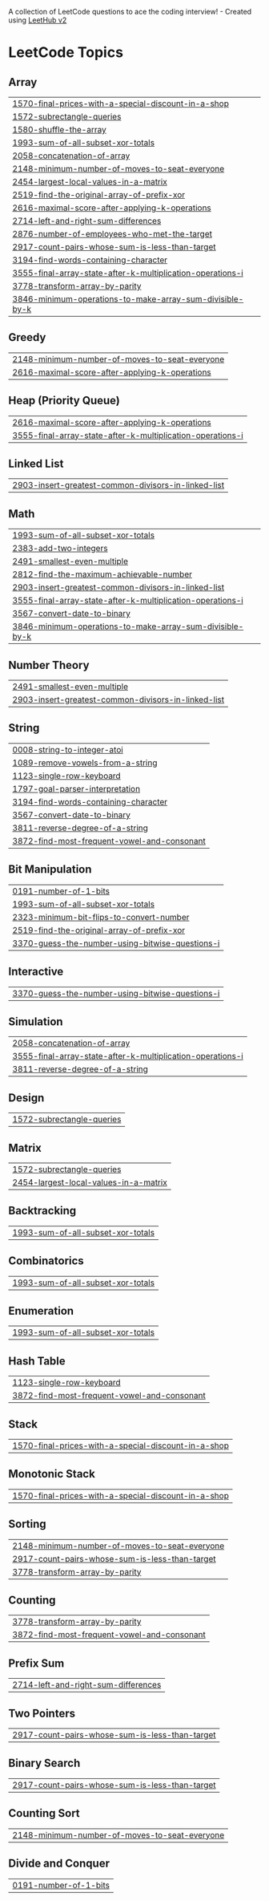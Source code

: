 A collection of LeetCode questions to ace the coding interview! - Created using [LeetHub v2](https://github.com/arunbhardwaj/LeetHub-2.0)
<!---LeetCode Topics Start-->
# LeetCode Topics
## Array
|  |
| ------- |
| [1570-final-prices-with-a-special-discount-in-a-shop](https://github.com/MichaelAnthonyP96/LeetCode-Scripts/tree/master/1570-final-prices-with-a-special-discount-in-a-shop) |
| [1572-subrectangle-queries](https://github.com/MichaelAnthonyP96/LeetCode-Scripts/tree/master/1572-subrectangle-queries) |
| [1580-shuffle-the-array](https://github.com/MichaelAnthonyP96/LeetCode-Scripts/tree/master/1580-shuffle-the-array) |
| [1993-sum-of-all-subset-xor-totals](https://github.com/MichaelAnthonyP96/LeetCode-Scripts/tree/master/1993-sum-of-all-subset-xor-totals) |
| [2058-concatenation-of-array](https://github.com/MichaelAnthonyP96/LeetCode-Scripts/tree/master/2058-concatenation-of-array) |
| [2148-minimum-number-of-moves-to-seat-everyone](https://github.com/MichaelAnthonyP96/LeetCode-Scripts/tree/master/2148-minimum-number-of-moves-to-seat-everyone) |
| [2454-largest-local-values-in-a-matrix](https://github.com/MichaelAnthonyP96/LeetCode-Scripts/tree/master/2454-largest-local-values-in-a-matrix) |
| [2519-find-the-original-array-of-prefix-xor](https://github.com/MichaelAnthonyP96/LeetCode-Scripts/tree/master/2519-find-the-original-array-of-prefix-xor) |
| [2616-maximal-score-after-applying-k-operations](https://github.com/MichaelAnthonyP96/LeetCode-Scripts/tree/master/2616-maximal-score-after-applying-k-operations) |
| [2714-left-and-right-sum-differences](https://github.com/MichaelAnthonyP96/LeetCode-Scripts/tree/master/2714-left-and-right-sum-differences) |
| [2876-number-of-employees-who-met-the-target](https://github.com/MichaelAnthonyP96/LeetCode-Scripts/tree/master/2876-number-of-employees-who-met-the-target) |
| [2917-count-pairs-whose-sum-is-less-than-target](https://github.com/MichaelAnthonyP96/LeetCode-Scripts/tree/master/2917-count-pairs-whose-sum-is-less-than-target) |
| [3194-find-words-containing-character](https://github.com/MichaelAnthonyP96/LeetCode-Scripts/tree/master/3194-find-words-containing-character) |
| [3555-final-array-state-after-k-multiplication-operations-i](https://github.com/MichaelAnthonyP96/LeetCode-Scripts/tree/master/3555-final-array-state-after-k-multiplication-operations-i) |
| [3778-transform-array-by-parity](https://github.com/MichaelAnthonyP96/LeetCode-Scripts/tree/master/3778-transform-array-by-parity) |
| [3846-minimum-operations-to-make-array-sum-divisible-by-k](https://github.com/MichaelAnthonyP96/LeetCode-Scripts/tree/master/3846-minimum-operations-to-make-array-sum-divisible-by-k) |
## Greedy
|  |
| ------- |
| [2148-minimum-number-of-moves-to-seat-everyone](https://github.com/MichaelAnthonyP96/LeetCode-Scripts/tree/master/2148-minimum-number-of-moves-to-seat-everyone) |
| [2616-maximal-score-after-applying-k-operations](https://github.com/MichaelAnthonyP96/LeetCode-Scripts/tree/master/2616-maximal-score-after-applying-k-operations) |
## Heap (Priority Queue)
|  |
| ------- |
| [2616-maximal-score-after-applying-k-operations](https://github.com/MichaelAnthonyP96/LeetCode-Scripts/tree/master/2616-maximal-score-after-applying-k-operations) |
| [3555-final-array-state-after-k-multiplication-operations-i](https://github.com/MichaelAnthonyP96/LeetCode-Scripts/tree/master/3555-final-array-state-after-k-multiplication-operations-i) |
## Linked List
|  |
| ------- |
| [2903-insert-greatest-common-divisors-in-linked-list](https://github.com/MichaelAnthonyP96/LeetCode-Scripts/tree/master/2903-insert-greatest-common-divisors-in-linked-list) |
## Math
|  |
| ------- |
| [1993-sum-of-all-subset-xor-totals](https://github.com/MichaelAnthonyP96/LeetCode-Scripts/tree/master/1993-sum-of-all-subset-xor-totals) |
| [2383-add-two-integers](https://github.com/MichaelAnthonyP96/LeetCode-Scripts/tree/master/2383-add-two-integers) |
| [2491-smallest-even-multiple](https://github.com/MichaelAnthonyP96/LeetCode-Scripts/tree/master/2491-smallest-even-multiple) |
| [2812-find-the-maximum-achievable-number](https://github.com/MichaelAnthonyP96/LeetCode-Scripts/tree/master/2812-find-the-maximum-achievable-number) |
| [2903-insert-greatest-common-divisors-in-linked-list](https://github.com/MichaelAnthonyP96/LeetCode-Scripts/tree/master/2903-insert-greatest-common-divisors-in-linked-list) |
| [3555-final-array-state-after-k-multiplication-operations-i](https://github.com/MichaelAnthonyP96/LeetCode-Scripts/tree/master/3555-final-array-state-after-k-multiplication-operations-i) |
| [3567-convert-date-to-binary](https://github.com/MichaelAnthonyP96/LeetCode-Scripts/tree/master/3567-convert-date-to-binary) |
| [3846-minimum-operations-to-make-array-sum-divisible-by-k](https://github.com/MichaelAnthonyP96/LeetCode-Scripts/tree/master/3846-minimum-operations-to-make-array-sum-divisible-by-k) |
## Number Theory
|  |
| ------- |
| [2491-smallest-even-multiple](https://github.com/MichaelAnthonyP96/LeetCode-Scripts/tree/master/2491-smallest-even-multiple) |
| [2903-insert-greatest-common-divisors-in-linked-list](https://github.com/MichaelAnthonyP96/LeetCode-Scripts/tree/master/2903-insert-greatest-common-divisors-in-linked-list) |
## String
|  |
| ------- |
| [0008-string-to-integer-atoi](https://github.com/MichaelAnthonyP96/LeetCode-Scripts/tree/master/0008-string-to-integer-atoi) |
| [1089-remove-vowels-from-a-string](https://github.com/MichaelAnthonyP96/LeetCode-Scripts/tree/master/1089-remove-vowels-from-a-string) |
| [1123-single-row-keyboard](https://github.com/MichaelAnthonyP96/LeetCode-Scripts/tree/master/1123-single-row-keyboard) |
| [1797-goal-parser-interpretation](https://github.com/MichaelAnthonyP96/LeetCode-Scripts/tree/master/1797-goal-parser-interpretation) |
| [3194-find-words-containing-character](https://github.com/MichaelAnthonyP96/LeetCode-Scripts/tree/master/3194-find-words-containing-character) |
| [3567-convert-date-to-binary](https://github.com/MichaelAnthonyP96/LeetCode-Scripts/tree/master/3567-convert-date-to-binary) |
| [3811-reverse-degree-of-a-string](https://github.com/MichaelAnthonyP96/LeetCode-Scripts/tree/master/3811-reverse-degree-of-a-string) |
| [3872-find-most-frequent-vowel-and-consonant](https://github.com/MichaelAnthonyP96/LeetCode-Scripts/tree/master/3872-find-most-frequent-vowel-and-consonant) |
## Bit Manipulation
|  |
| ------- |
| [0191-number-of-1-bits](https://github.com/MichaelAnthonyP96/LeetCode-Scripts/tree/master/0191-number-of-1-bits) |
| [1993-sum-of-all-subset-xor-totals](https://github.com/MichaelAnthonyP96/LeetCode-Scripts/tree/master/1993-sum-of-all-subset-xor-totals) |
| [2323-minimum-bit-flips-to-convert-number](https://github.com/MichaelAnthonyP96/LeetCode-Scripts/tree/master/2323-minimum-bit-flips-to-convert-number) |
| [2519-find-the-original-array-of-prefix-xor](https://github.com/MichaelAnthonyP96/LeetCode-Scripts/tree/master/2519-find-the-original-array-of-prefix-xor) |
| [3370-guess-the-number-using-bitwise-questions-i](https://github.com/MichaelAnthonyP96/LeetCode-Scripts/tree/master/3370-guess-the-number-using-bitwise-questions-i) |
## Interactive
|  |
| ------- |
| [3370-guess-the-number-using-bitwise-questions-i](https://github.com/MichaelAnthonyP96/LeetCode-Scripts/tree/master/3370-guess-the-number-using-bitwise-questions-i) |
## Simulation
|  |
| ------- |
| [2058-concatenation-of-array](https://github.com/MichaelAnthonyP96/LeetCode-Scripts/tree/master/2058-concatenation-of-array) |
| [3555-final-array-state-after-k-multiplication-operations-i](https://github.com/MichaelAnthonyP96/LeetCode-Scripts/tree/master/3555-final-array-state-after-k-multiplication-operations-i) |
| [3811-reverse-degree-of-a-string](https://github.com/MichaelAnthonyP96/LeetCode-Scripts/tree/master/3811-reverse-degree-of-a-string) |
## Design
|  |
| ------- |
| [1572-subrectangle-queries](https://github.com/MichaelAnthonyP96/LeetCode-Scripts/tree/master/1572-subrectangle-queries) |
## Matrix
|  |
| ------- |
| [1572-subrectangle-queries](https://github.com/MichaelAnthonyP96/LeetCode-Scripts/tree/master/1572-subrectangle-queries) |
| [2454-largest-local-values-in-a-matrix](https://github.com/MichaelAnthonyP96/LeetCode-Scripts/tree/master/2454-largest-local-values-in-a-matrix) |
## Backtracking
|  |
| ------- |
| [1993-sum-of-all-subset-xor-totals](https://github.com/MichaelAnthonyP96/LeetCode-Scripts/tree/master/1993-sum-of-all-subset-xor-totals) |
## Combinatorics
|  |
| ------- |
| [1993-sum-of-all-subset-xor-totals](https://github.com/MichaelAnthonyP96/LeetCode-Scripts/tree/master/1993-sum-of-all-subset-xor-totals) |
## Enumeration
|  |
| ------- |
| [1993-sum-of-all-subset-xor-totals](https://github.com/MichaelAnthonyP96/LeetCode-Scripts/tree/master/1993-sum-of-all-subset-xor-totals) |
## Hash Table
|  |
| ------- |
| [1123-single-row-keyboard](https://github.com/MichaelAnthonyP96/LeetCode-Scripts/tree/master/1123-single-row-keyboard) |
| [3872-find-most-frequent-vowel-and-consonant](https://github.com/MichaelAnthonyP96/LeetCode-Scripts/tree/master/3872-find-most-frequent-vowel-and-consonant) |
## Stack
|  |
| ------- |
| [1570-final-prices-with-a-special-discount-in-a-shop](https://github.com/MichaelAnthonyP96/LeetCode-Scripts/tree/master/1570-final-prices-with-a-special-discount-in-a-shop) |
## Monotonic Stack
|  |
| ------- |
| [1570-final-prices-with-a-special-discount-in-a-shop](https://github.com/MichaelAnthonyP96/LeetCode-Scripts/tree/master/1570-final-prices-with-a-special-discount-in-a-shop) |
## Sorting
|  |
| ------- |
| [2148-minimum-number-of-moves-to-seat-everyone](https://github.com/MichaelAnthonyP96/LeetCode-Scripts/tree/master/2148-minimum-number-of-moves-to-seat-everyone) |
| [2917-count-pairs-whose-sum-is-less-than-target](https://github.com/MichaelAnthonyP96/LeetCode-Scripts/tree/master/2917-count-pairs-whose-sum-is-less-than-target) |
| [3778-transform-array-by-parity](https://github.com/MichaelAnthonyP96/LeetCode-Scripts/tree/master/3778-transform-array-by-parity) |
## Counting
|  |
| ------- |
| [3778-transform-array-by-parity](https://github.com/MichaelAnthonyP96/LeetCode-Scripts/tree/master/3778-transform-array-by-parity) |
| [3872-find-most-frequent-vowel-and-consonant](https://github.com/MichaelAnthonyP96/LeetCode-Scripts/tree/master/3872-find-most-frequent-vowel-and-consonant) |
## Prefix Sum
|  |
| ------- |
| [2714-left-and-right-sum-differences](https://github.com/MichaelAnthonyP96/LeetCode-Scripts/tree/master/2714-left-and-right-sum-differences) |
## Two Pointers
|  |
| ------- |
| [2917-count-pairs-whose-sum-is-less-than-target](https://github.com/MichaelAnthonyP96/LeetCode-Scripts/tree/master/2917-count-pairs-whose-sum-is-less-than-target) |
## Binary Search
|  |
| ------- |
| [2917-count-pairs-whose-sum-is-less-than-target](https://github.com/MichaelAnthonyP96/LeetCode-Scripts/tree/master/2917-count-pairs-whose-sum-is-less-than-target) |
## Counting Sort
|  |
| ------- |
| [2148-minimum-number-of-moves-to-seat-everyone](https://github.com/MichaelAnthonyP96/LeetCode-Scripts/tree/master/2148-minimum-number-of-moves-to-seat-everyone) |
## Divide and Conquer
|  |
| ------- |
| [0191-number-of-1-bits](https://github.com/MichaelAnthonyP96/LeetCode-Scripts/tree/master/0191-number-of-1-bits) |
<!---LeetCode Topics End-->